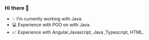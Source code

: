 ### Hi there 👋

- 💡 I’m currently working with Java.
- 💻 Experience with POO on with Java.
- 📈 Experience with Angular,Javascript, Java ,Typescript, HTML.
